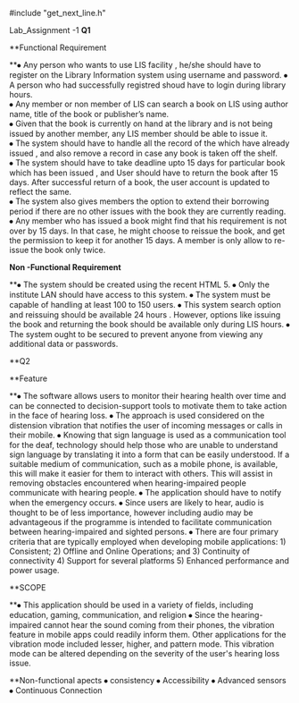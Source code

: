 #include "get_next_line.h"

Lab_Assignment -1
**Q1**

**Functional Requirement

**⦁	 Any person who wants to use LIS facility , he/she should have to register on the Library Information system using username  and password.
⦁	A person who had successfully registred shoud have to login during library hours. <br /> 
⦁	Any member or non member of LIS can search a book on LIS using author name, title of the book or publisher’s name. <br /> 
⦁	Given that the book is currently on hand at the library and is not being issued by another member, any LIS member should be able to issue it. <br /> 
⦁	The system should have to handle all the record  of  the which have already issued , and also remove a record in case any book is taken off the shelf. <br /> 
⦁	The system should have to take deadline upto 15 days for particular book which has been issued , and User should have to return the book after 15 days. After 
  successful return of a book, the user account is updated to reflect the same. <br /> 
⦁	The system also gives members the option to extend their borrowing period if there are no other issues with the book they are currently reading. <br /> 
⦁	Any member who has issued a book might find that his requirement is not over by 15 days. In that case, he might choose to reissue the book, and get the permission to
  keep it for another 15 days. A member is only allow to re-issue the book only twice. <br /> 


**Non -Functional Requirement**

**⦁	The system should be created using the recent HTML 5.
⦁	Only the institute LAN should have access to this system.
⦁	The system must be capable of handling at least 100 to 150 users.
⦁	This system search option and reissuing should be available 24 hours . However, options like issuing the book and returning the book should be available only during
  LIS hours.
⦁	The system ought to be secured to prevent anyone from viewing any additional data or passwords.

**Q2

**Feature

**⦁	The software allows users to monitor their hearing health over time and can be connected to decision-support tools to motivate them to take action in the face of hearing loss.
⦁	The approach is used considered on the distension vibration that notifies the user of incoming messages or calls in their mobile.
⦁	Knowing that sign language is used as a communication tool for the deaf, technology should help those who are unable to understand sign language by translating it
  into a form that can be easily understood. If a suitable medium of communication, such as a mobile phone, is available, this will make it easier for them to interact
  with others. This will assist in removing obstacles encountered when hearing-impaired people communicate with hearing people.
⦁	The application should have to notify when the emergency occurs.
⦁	Since users are likely to hear, audio is thought to be of less importance, however including audio may be advantageous if the programme is intended to facilitate
  communication between hearing-impaired and sighted persons.
⦁	There are four primary criteria that are typically employed when developing mobile applications: 1) Consistent; 2) Offline and Online Operations; and 3) Continuity
  of connectivity 4) Support for several platforms 5) Enhanced performance and power usage.

**SCOPE

**⦁	This application should be used in a variety of fields, including education, gaming, communication, and religion
 ⦁	Since the hearing-impaired cannot hear the sound coming from their phones, the vibration feature in mobile apps could readily inform them. Other applications for 
    the vibration mode included lesser, higher, and pattern mode. This vibration mode can be altered depending on the severity of the user's hearing loss issue.

**Non-functional apects
⦁	consistency
⦁	Accessibility
⦁	Advanced sensors
⦁	Continuous Connection


